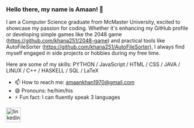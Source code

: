 ### Hello there, my name is Amaan! 👋
I am a Computer Science graduate from McMaster University, excited to showcase my passion for coding. Whether it's enhancing my GitHub profile or developing simple games like the 2048 game (https://github.com/khana251/2048-game) and practical tools like AutoFileSorter (https://github.com/khana251/AutoFileSorter), I always find myself engaged in side projects or hobbies during my free time.

Here are some of my skills: PYTHON / JavaScript / HTML / CSS / JAVA / LINUX / C++ / HASKELL / SQL / LaTeX

- 📫 How to reach me: amaankhan1970@gmail.com 
- 😄 Pronouns: he/him/his 
- ⚡ Fun fact: I can fluently speak 3 languages 


[<img src='https://cdn.jsdelivr.net/npm/simple-icons@3.0.1/icons/linkedin.svg' alt='linkedin' height='40'>](https://www.linkedin.com/in/https://www.linkedin.com/in/amaan-a-khan//) 
